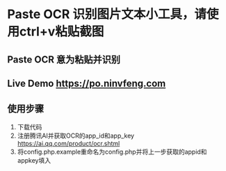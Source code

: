 # Paste OCR 识别图片文本小工具，请使用ctrl+v粘贴截图

## Paste OCR 意为粘贴并识别

## Live Demo https://po.ninvfeng.com

## 使用步骤
1. 下载代码
2. 注册腾讯AI并获取OCR的app_id和app_key https://ai.qq.com/product/ocr.shtml
3. 将config.php.example重命名为config.php并将上一步获取的appid和appkey填入